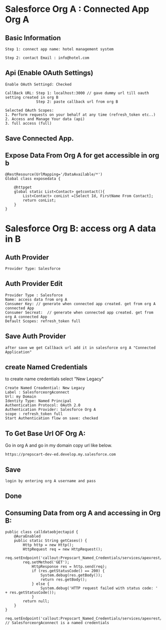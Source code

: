 # Salesforce Org A : Connected App Org A

## Basic Information 
```
Step 1: connect app name: hotel management system

Step 2: contact Email : info@hotel.com

```

## Api (Enable OAuth Settings)
```
Enable OAuth Settingd: Checked

CallBack URL: Step 1: localhost:3000 // gave dummy url till oauth setting created in org B
              Step 2: paste callback url from org B

Selected OAuth Scopes:
1. Perform requests on your behalf at any time (refresh_token etc..)
2. Access and Manage Your data (api)
3. full access (full)

```

## Save Connected App.


## Expose Data From Org A for get accessible in org b

```
@RestResource(UrlMapping='/DataAvailable/*')
Global class exposedata {

    @httpget
    global static List<Contact> getcontact(){
        List<Contact> conList =[Select Id, FirstName From Contact];
        return conList;
    }
}
```


# Salesforce Org B: access org A data in B

## Auth Provider
```
Provider Type: Salesforce
```

## Auth Provider Edit
```
Provider Type : Salesforce
Name: access data from org A
Consumer Key: // generate when connected app created. get from org A connected App
Consumer Secreat:  // generate when connected app created. get from org A connected App
Default Scopes: refresh_token full
```

## Save Auth Provider
```
after save we get Callback url add it in salesforce org A "Connected Application"
```

## create Named Credentials
<p>to create name credentials select "New Legacy"</p>

```
Create Named Creadential: New Legacy
Label : SalesforceorgAconnect
Url: my Domain
Identity Type: Named Principal
Authentication Protocol: OAuth 2.0
Authentication Provider: Salesforce Org A
scope : refresh_token full
Start Authentication flow on save: checked
```

## To Get Base Url OF Org A:
<p>Go in org A and go in my domain copy url like below.</p>

```
https://prepscart-dev-ed.develop.my.salesforce.com
```

##  Save
```
login by entering org A username and pass
```

## Done


 ## Consuming Data from org A and accessing in Org B:
 
```
public class calldataobjectapid {
    @AuraEnabled
    public static String getCases() {
        Http http = new Http();
        HttpRequest req = new HttpRequest();
        req.setEndpoint('callout:Prepscart_Named_Credentials/services/apexrest/DataAvailable');
        req.setMethod('GET');
            HttpResponse res = http.send(req);
            if (res.getStatusCode() == 200) {
                System.debug(res.getBody());
                return res.getBody();
            } else {
                System.debug('HTTP request failed with status code: ' + res.getStatusCode());
            }
        return null;     
    }
}
```

```
req.setEndpoint('callout:Prepscart_Named_Credentials/services/apexrest/DataAvailable'); // SalesforceorgAconnect is a named credentials
```

